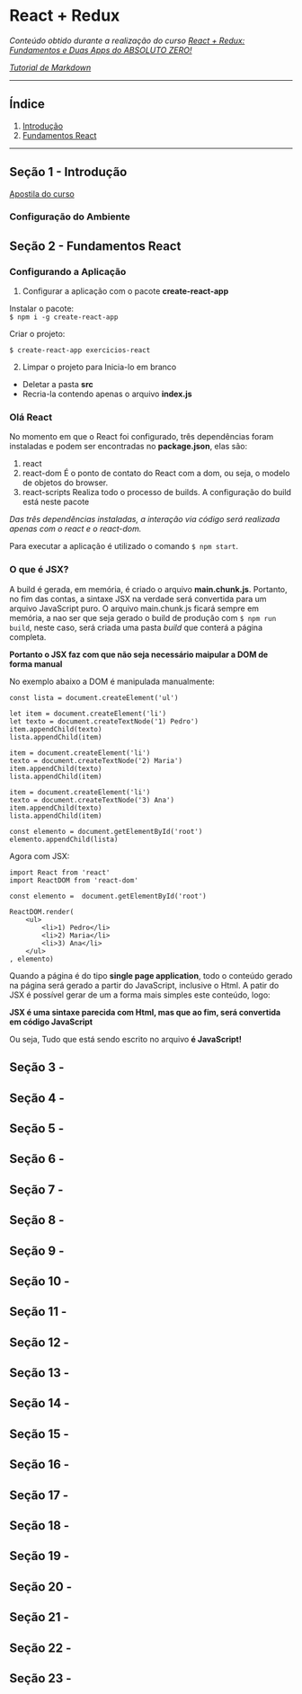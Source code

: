 # React + Redux

*Conteúdo obtido durante a realização do curso [React + Redux: Fundamentos e Duas Apps do ABSOLUTO ZERO!](https://www.udemy.com/react-redux-pt/)*

*[Tutorial de Markdown](https://github.com/luong-komorebi/Markdown-Tutorial)*

*******
## Índice  
 1. [Introdução](#intro)
 1. [Fundamentos React](#fundamentos)
 
*******

<div id='intro'/> 

## Seção 1 - Introdução
[Apostila do curso](http://files.cod3r.com.br/apostila-react-redux.pdf)

### Configuração do Ambiente

<div id='fundamentos'/>

## Seção 2 - Fundamentos React

### Configurando a Aplicação

1. Configurar a aplicação com o pacote **create-react-app**

 Instalar o pacote:    
 `$ npm i -g create-react-app`

 Criar o projeto:
 
 `$ create-react-app exercicios-react`

2. Limpar o projeto para Inicia-lo em branco
    
 * Deletar a pasta **src**
 * Recria-la contendo apenas o arquivo **index.js**

### Olá React

No momento em que o React foi configurado, três dependências foram instaladas e podem ser encontradas no **package.json**, elas são:

 1. react
 2. react-dom
  É o ponto de contato do React com a dom, ou seja, o modelo de objetos do browser.
 3. react-scripts
  Realiza todo o processo de builds. A configuração do build está neste pacote

*Das três dependências instaladas, a interação via código será realizada apenas com o react e o react-dom.*

Para executar a aplicação é utilizado o comando `$ npm start`.

### O que é JSX?

A build é gerada, em memória, é criado o arquivo **main.chunk.js**.
Portanto, no fim das contas, a sintaxe JSX na verdade será convertida para um arquivo JavaScript puro.
O arquivo main.chunk.js ficará sempre em memória, a nao ser que seja gerado o build de produção com `$ npm run build`, neste caso, será criada uma pasta *build* que conterá a página completa.

**Portanto o JSX faz com que não seja necessário maipular a DOM de forma manual**

No exemplo abaixo a DOM é manipulada manualmente:

```
const lista = document.createElement('ul')

let item = document.createElement('li')
let texto = document.createTextNode('1) Pedro')
item.appendChild(texto)
lista.appendChild(item)

item = document.createElement('li')
texto = document.createTextNode('2) Maria')
item.appendChild(texto)
lista.appendChild(item)

item = document.createElement('li')
texto = document.createTextNode('3) Ana')
item.appendChild(texto)
lista.appendChild(item)

const elemento = document.getElementById('root')
elemento.appendChild(lista)
```

Agora com JSX:

```
import React from 'react'
import ReactDOM from 'react-dom'

const elemento =  document.getElementById('root')

ReactDOM.render(
    <ul>
        <li>1) Pedro</li>
        <li>2) Maria</li>
        <li>3) Ana</li>
    </ul>
, elemento)
```
Quando a página é do tipo **single page application**, todo o conteúdo gerado na página será gerado a partir do JavaScript, inclusive o Html.  A patir do JSX é possível gerar de um a forma mais simples este conteúdo, logo:

**JSX é uma sintaxe parecida com Html, mas que ao fim, será convertida em código JavaScript**

Ou seja, Tudo que está sendo escrito no arquivo **é JavaScript!**

## Seção 3 - 

## Seção 4 - 

## Seção 5 - 

## Seção 6 - 

## Seção 7 - 

## Seção 8 - 

## Seção 9 - 

## Seção 10 - 

## Seção 11 - 

## Seção 12 - 

## Seção 13 - 

## Seção 14 - 

## Seção 15 - 

## Seção 16 - 

## Seção 17 -

## Seção 18 -

## Seção 19 -

## Seção 20 -

## Seção 21 -

## Seção 22 -

## Seção 23 -

